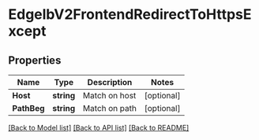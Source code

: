 # EdgelbV2FrontendRedirectToHttpsExcept

## Properties

Name | Type | Description | Notes
------------ | ------------- | ------------- | -------------
**Host** | **string** | Match on host | [optional] 
**PathBeg** | **string** | Match on path | [optional] 

[[Back to Model list]](../README.md#documentation-for-models) [[Back to API list]](../README.md#documentation-for-api-endpoints) [[Back to README]](../README.md)


